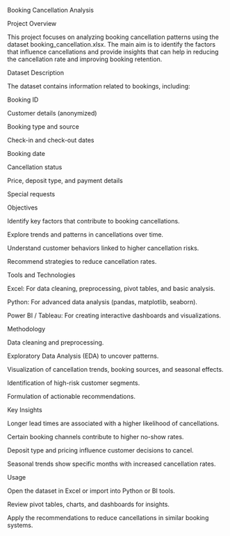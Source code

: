 Booking Cancellation Analysis

Project Overview

This project focuses on analyzing booking cancellation patterns using the dataset booking_cancellation.xlsx. The main aim is to identify the factors that influence cancellations and provide insights that can help in reducing the cancellation rate and improving booking retention.

Dataset Description

The dataset contains information related to bookings, including:

Booking ID

Customer details (anonymized)

Booking type and source

Check-in and check-out dates

Booking date

Cancellation status

Price, deposit type, and payment details

Special requests

Objectives


Identify key factors that contribute to booking cancellations.


Explore trends and patterns in cancellations over time.


Understand customer behaviors linked to higher cancellation risks.


Recommend strategies to reduce cancellation rates.


Tools and Technologies

Excel: For data cleaning, preprocessing, pivot tables, and basic analysis.

Python: For advanced data analysis (pandas, matplotlib, seaborn).

Power BI / Tableau: For creating interactive dashboards and visualizations.

Methodology

Data cleaning and preprocessing.

Exploratory Data Analysis (EDA) to uncover patterns.

Visualization of cancellation trends, booking sources, and seasonal effects.

Identification of high-risk customer segments.

Formulation of actionable recommendations.

Key Insights

Longer lead times are associated with a higher likelihood of cancellations.

Certain booking channels contribute to higher no-show rates.

Deposit type and pricing influence customer decisions to cancel.

Seasonal trends show specific months with increased cancellation rates.

Usage

Open the dataset in Excel or import into Python or BI tools.

Review pivot tables, charts, and dashboards for insights.

Apply the recommendations to reduce cancellations in similar booking systems.
